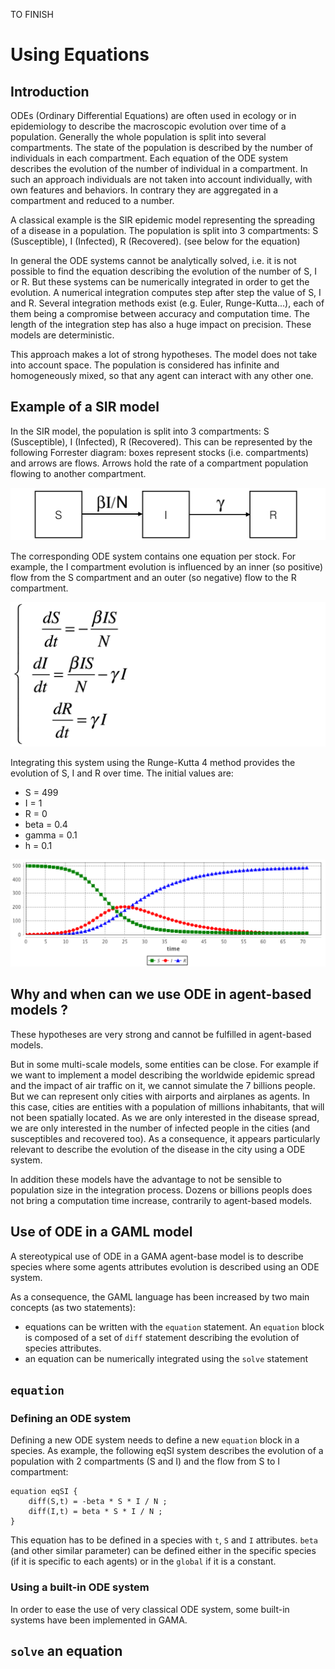 TO FINISH 

# Using Equations

## Introduction

ODEs (Ordinary Differential Equations) are often used in ecology or in epidemiology to describe the macroscopic evolution over time of a population. Generally the whole population is split into several compartments. The state of the population is described by the number of individuals in each compartment. Each equation of the ODE system describes the evolution of the number of individual in a compartment. In such an approach individuals are not taken into account individually, with own features and behaviors. In contrary they are aggregated in a compartment and reduced to a number.

A classical example is the SIR epidemic model representing the spreading of a disease in a population. The population is split into 3 compartments: S (Susceptible), I (Infected), R (Recovered). (see below for the equation)

In general the ODE systems cannot be analytically solved, i.e. it is not possible to find the equation describing the evolution of the number of S, I or R. But these systems can be numerically integrated in order to get the evolution. A numerical integration computes step after step the value of S, I and R. Several integration methods exist (e.g. Euler, Runge-Kutta...), each of them being a compromise between accuracy and computation time. The length of the integration step has also a huge impact on precision. These models are deterministic.

This approach makes a lot of strong hypotheses. The model does not take into account space. The population is considered has infinite and homogeneously mixed, so that any agent can interact with any other one.

## Example of a SIR model 

In the SIR model, the population is split into 3 compartments: S (Susceptible), I (Infected), R (Recovered). This can be represented by the following Forrester diagram: boxes represent stocks (i.e. compartments) and arrows are flows. Arrows hold the rate of a compartment population flowing to another compartment.

![](images/equations/SIR-compartments.png)

The corresponding ODE system contains one equation per stock. For example, the I compartment evolution is influenced by an inner (so positive) flow from the S compartment and an outer (so negative) flow to the R compartment.

![](images/equations/SIR-equations.png)

Integrating this system using the Runge-Kutta 4 method provides the evolution of S, I and R over time. The initial values are:
* S = 499
* I = 1
* R = 0
* beta = 0.4
* gamma = 0.1 
* h = 0.1

![](images/equations/SIR-result.png)


## Why and when can we use ODE in agent-based models ?

These hypotheses are very strong and cannot be fulfilled in agent-based models. 

But in some multi-scale models, some entities can be close. For example if we want to implement a model describing the worldwide epidemic spread and the impact of air traffic on it, we cannot simulate the 7 billions people. But we can represent only cities with airports and airplanes as agents. In this case, cities are entities with a population of millions inhabitants, that will not been spatially located. As we are only interested in the disease spread, we are only interested in the number of infected people in the cities (and susceptibles and recovered too). As a consequence, it appears particularly relevant to describe the evolution of the disease in the city using a ODE system.

In addition these models have the advantage to not be sensible to population size in the integration process. Dozens or billions peopls does not bring a computation time increase, contrarily to agent-based models.

## Use of ODE in a GAML model

A stereotypical use of ODE in a GAMA agent-base model is to describe species where some agents attributes evolution is described using an ODE system.

As a consequence, the GAML language has been increased by two main concepts (as two statements):
* equations can be written with the ``equation`` statement. An ``equation`` block is composed of a set of ``diff`` statement describing the evolution of species attributes.
* an equation can be numerically integrated using the ``solve`` statement

## ``equation``
### Defining an ODE system
Defining a new ODE system needs to define a new ``equation`` block in a species. As example, the following eqSI system describes the evolution of a population with 2 compartments (S and I) and the flow from S to I compartment: 
``` 
equation eqSI {
	diff(S,t) = -beta * S * I / N ;
	diff(I,t) = beta * S * I / N ;
}		
```
This equation has to be defined in a species with ``t``, ``S`` and ``I`` attributes. ``beta`` (and other similar parameter) can be defined either in the specific species (if it is specific to each agents) or in the ``global`` if it is a constant.

### Using a built-in ODE system
In order to ease the use of very classical ODE system, some built-in systems have been implemented in GAMA.


## ``solve`` an equation